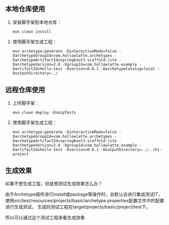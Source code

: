## 本地仓库使用

1. 安装脚手架到本地仓库：
    ```shell
    mvn clean install
    ```

2. 使用脚手架生成工程：
    ```shell
    mvn archetype:generate -DinteractiveMode=false -DarchetypeGroupId=com.hollowlatte.archetypes -DarchetypeArtifactId=springboot3-scaffold-lite -DarchetypeVersion=2.0 -DgroupId=com.hollowlatte.example -DartifactId=hello-test -Dversion=0.0.1 -DarchetypeCatalog=local -DoutputDirectory=../
    ```

## 远程仓库使用

1. 上传脚手架：
   ```shell
   mvn clean deploy -DskipTests
   ```

2. 使用脚手架生成工程：
   ```shell
   mvn archetype:generate -DinteractiveMode=false -DarchetypeGroupId=com.hollowlatte.archetypes -DarchetypeArtifactId=springboot3-scaffold-lite -DarchetypeVersion=2.0 -DgroupId=com.hollowlatte.example -DartifactId=hello-test -Dversion=0.0.1 -DoutputDirectory=../../hi-project
   ```

## 生成效果

如果不想生成工程，但是想测试生成效果怎么办？

由于Archetype插件进行install或package等操作时，会默认会进行集成测试IT，使用src/test/resources/projects/basic/archetype.properties配置文件中的配置进行生成测试，
生成的测试工程在target/projects/basic/project/test下。

所以可以通过这个测试工程来看生成效果